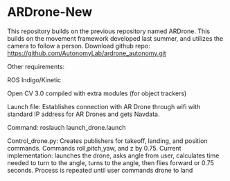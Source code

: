 # ARDrone-New
This repository builds on the previous repository named ARDrone. This builds on the movement framework developed last summer, and utilizes the camera to follow a person. 
Download github repo: https://github.com/AutonomyLab/ardrone_autonomy.git


Other requirements:

ROS Indigo/Kinetic

Open CV 3.0 compiled with extra modules (for object trackers)

Launch file: Establishes connection with AR Drone through wifi with standard IP address for AR Drones and gets Navdata.

Command: roslauch launch_drone.launch

Control_drone.py: Creates publishers for takeoff, landing, and position commands. Commands roll,pitch,yaw, and z by 0.75. Current implementation: launches the drone, asks angle from user, calculates time needed to turn to the angle, turns to the angle, then flies forward or 0.75 seconds. Process is repeated until user commands drone to land
